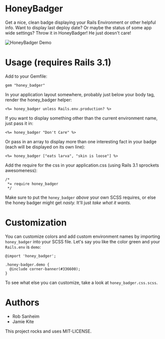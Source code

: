 # HoneyBadger

Get a nice, clean badge displaying your Rails Environment or other helpful info.  Want to display last deploy date?  Or maybe the status of some app wide settings?  Throw it in HoneyBadger!  He just doesn't care!

![HoneyBadger Demo](https://img.skitch.com/20110723-h8iabtcdpb4i64xkgbrwy5kjs.jpg "HoneyBadger Demo")

# Usage (requires Rails 3.1)

Add to your Gemfile:

    gem "honey_badger"

In your application layout somewhere, probably just below your body tag, render the honey_badger helper:

    <%= honey_badger unless Rails.env.production? %>
    
If you want to display something other than the current environment name, just pass it in:

    <%= honey_badger "Don't Care" %>
    
Or pass in an array to display more than one interesting fact in your badge (each will be displayed on its own line):

    <%= honey_badger ["eats larva", "skin is loose"] %>
    
Add the require for the css in your application.css (using Rails 3.1 sprockets awesomeness):

    /*
     *= require honey_badger
     */
     
Make sure to put the `honey_badger` *above* your own SCSS requires, or else the honey badger might get *nasty.* It'll just *take what it wants.*

# Customization

You can customize colors and add custom environment names by importing `honey_badger` into your SCSS file. Let's say you like the color green and your `Rails.env` is `demo`:

    @import 'honey_badger';

    .honey-badger.demo {
      @include corner-banner(#336600);
    }

To see what else you can customize, take a look at `honey_badger.css.scss`.

# Authors

* Rob Sanheim
* Jamie Kite


This project rocks and uses MIT-LICENSE.
